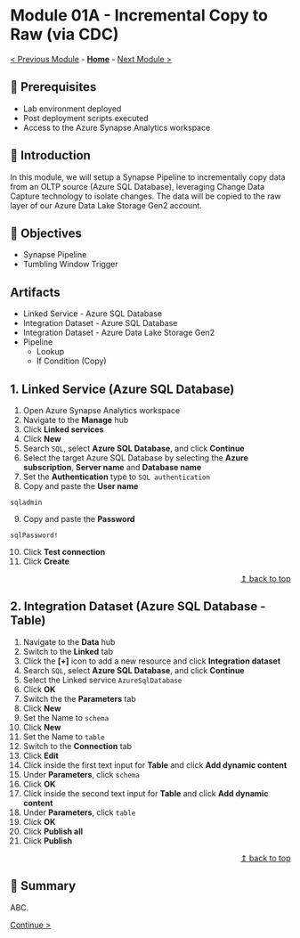 # Module 01A - Incremental Copy to Raw (via CDC)

[< Previous Module](../modules/moduleXX.md) - **[Home](../README.md)** - [Next Module >](../modules/module01b.md)

## :thinking: Prerequisites

* Lab environment deployed
* Post deployment scripts executed
* Access to the Azure Synapse Analytics workspace

## :loudspeaker: Introduction

In this module, we will setup a Synapse Pipeline to incrementally copy data from an OLTP source (Azure SQL Database), leveraging Change Data Capture technology to isolate changes. The data will be copied to the raw layer of our Azure Data Lake Storage Gen2 account.

## :dart: Objectives

* Synapse Pipeline
* Tumbling Window Trigger

## Artifacts

* Linked Service - Azure SQL Database
* Integration Dataset - Azure SQL Database
* Integration Dataset - Azure Data Lake Storage Gen2 
* Pipeline
    * Lookup
    * If Condition (Copy)

## 1. Linked Service (Azure SQL Database)

1. Open Azure Synapse Analytics workspace
2. Navigate to the **Manage** hub
3. Click **Linked services**
4. Click **New**
5. Search `SQL`, select **Azure SQL Database**, and click **Continue**
6. Select the target Azure SQL Database by selecting the **Azure subscription**, **Server name** and **Database name**
7. Set the **Authentication** type to `SQL authentication`
8. Copy and paste the **User name**
```
sqladmin
```
9. Copy and paste the **Password**
```
sqlPassword!
```
10. Click **Test connection**
11. Click **Create**

<div align="right"><a href="#module-01---tbd">↥ back to top</a></div>

## 2. Integration Dataset (Azure SQL Database - Table)

1. Navigate to the **Data** hub
2. Switch to the **Linked** tab
3. Click the **[+]** icon to add a new resource and click **Integration dataset**
4. Search `SQL`, select **Azure SQL Database**, and click **Continue** 
5. Select the Linked service `AzureSqlDatabase`
6. Click **OK**
7. Switch the the **Parameters** tab
8. Click **New**
9. Set the Name to `schema`
10. Click **New**
11. Set the Name to `table`
12. Switch to the **Connection** tab
13. Click **Edit**
14. Click inside the first text input for **Table** and click **Add dynamic content**
15. Under **Parameters**, click `schema`
16. Click **OK**
17. Click inside the second text input for **Table** and click **Add dynamic content**
18. Under **Parameters**, click `table`
19. Click **OK**
20. Click **Publish all**
21. Click **Publish**

<div align="right"><a href="#module-01---tbd">↥ back to top</a></div>

## :tada: Summary

ABC.

[Continue >](../modules/module01b.md)